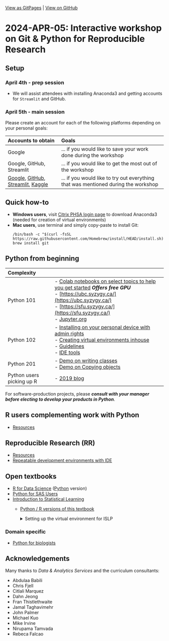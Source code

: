 [View as GitPages](https://bccdc-dsi.github.io/Python-Git-workshop/) | [View on GitHub](https://github.com/BCCDC-DSI/Python-Git-workshop/edit/main/colab/readme.md)

# 2024-APR-05: Interactive workshop on Git & Python for Reproducible Research

## Setup
 
### April 4th - prep session

- We will assist attendees with installing Anaconda3 and getting accounts for ```Streamlit``` and GitHub. 

### April 5th - main session

Please create an account for each of the following platforms depending on your personal goals:

| Accounts to obtain | Goals |
| :-- | :-- |
| Google | ... if you would like to save your work done during the workshop |
| Google, GitHub, Streamlit | ... if you would like to get the most out of the workshop |
| [Google](https://accounts.google.com/v3/signin/identifier?continue=https%3A%2F%2Fmail.google.com%2Fmail%2Fu%2F0%2F&emr=1&followup=https%3A%2F%2Fmail.google.com%2Fmail%2Fu%2F0%2F&ifkv=ARZ0qKJlj6VIf3H8gET1BA2BD8q98Mm4xnSs68VLWCmFiPkNzPaJJzqZc710ymyW9iZ8fWezEDxlLg&osid=1&passive=1209600&service=mail&flowName=GlifWebSignIn&flowEntry=ServiceLogin&dsh=S-1207831730%3A1711210547935397&theme=mn&ddm=0), [GitHub](https://github.com/), [Streamlit](https://streamlit.io), [Kaggle](https://www.kaggle.com/) | ... if you would like to try out everything that was mentioned during the workshop |


## Quick how-to

- **Windows users**, visit [Citrix PHSA login page](https://remoteapps.healthbc.org/logon/LogonPoint/tmindex.html) to download Anaconda3 (needed for creation of virtual environments) 
- **Mac users**, use terminal and simply copy-paste to install Git:
  ```
  /bin/bash -c "$(curl -fsSL https://raw.githubusercontent.com/Homebrew/install/HEAD/install.sh)"
  brew install git
  ```


## Python from beginning

| Complexity |   |
| :-- | :-- |
| Python 101 | - [Colab notebooks on select topics to help you get started](colab/) ***Offers free GPU*** <br>- [https://ubc.syzygy.ca/](https://ubc.syzygy.ca/) <br>- [https://sfu.syzygy.ca/](https://sfu.syzygy.ca/) <br>- [Jupyter.org](https://jupyter.org/try-jupyter/lab/) |
| Python 102 | - [Installing on your personal device with admin rights](https://intro-stat-learning.github.io/ISLP/installation.html) <br>- [Creating virtual environments inhouse](python/seasoned) <br>- [Guidelines](https://docs.google.com/presentation/d/1Tc6bMM7UWm92aahi-pleJUBNRh_fDl_D7jgNZbErbY4/) <br>- [IDE tools](rr/tools) |
| Python 201 | - [Demo on writing classes](https://colab.research.google.com/github/hmok/Tutorials/blob/master/beginnersPythonCheatSheet.ipynb#scrollTo=Class_inhertitance) <br>- [Demo on Copying objects](https://colab.research.google.com/drive/17pKv9A7dLAiG2DDcY1nsnXflWBk3XTRK)|  
| Python users picking up R | - [2019 blog](https://medium.com/@nawazahmad20/r-for-python-programmers-part-1-ca4eab668b8c) <br> |


    

For software-production projects, please ***consult with your manager before electing to develop your products in Python***.  

## R users complementing work with Python
- [Resources](r_users/)
 
## Reproducible Research (RR)

- [Resources](rr)
- [Repeatable development environments with IDE](rr/tools)

## Open textbooks 
- [R for Data Science](https://r4ds.had.co.nz/index.html) ([Python](https://byuidatascience.github.io/python4ds/index.html) version) 
- [Python for SAS Users](https://www.pythonforsasusers.com/)
- [Introduction to Statistical Learning](https://www.statlearning.com/resources-second-edition)
   - [Python / R versions of this textbook](https://github.com/intro-stat-learning/ISLP_labs/tree/stable)
     <details>      
      <summary>Setting up the virtual environment for ISLP</summary>
      
        To install the current version of the requirements run:
      
        ```
        $ pip install -r https://raw.githubusercontent.com/intro-stat-learning/ISLP_labs/v2.1.3/requirements.txt
        $ jupyter lab Ch02-statlearning-lab.ipynb   # an example to launch the notebook for Chapter 2 
        ```
  
     </details>

### Domain specific
- [Python for biologists](https://www.pythonforbiologists.org/)

   
## Acknowledgements

Many thanks to *Data & Analytics Services* and the curriculum consultants:
- Abdulaa Babili
- Chris Fjell 
- Citlali Marquez
- Dahn Jeong
- Fran Thistlethwaite
- Jamal Taghavimehr
- John Palmer
- Michael Kuo
- Mike Irvine
- Nirupama Tamvada
- Rebeca Falcao


